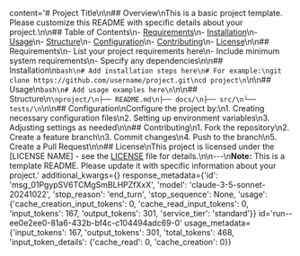 content='# Project Title\n\n## Overview\nThis is a basic project template. Please customize this README with specific details about your project.\n\n## Table of Contents\n- [Requirements](#requirements)\n- [Installation](#installation)\n- [Usage](#usage)\n- [Structure](#structure)\n- [Configuration](#configuration)\n- [Contributing](#contributing)\n- [License](#license)\n\n## Requirements\n- List your project requirements here\n- Include minimum system requirements\n- Specify any dependencies\n\n## Installation\n```bash\n# Add installation steps here\n# For example:\ngit clone https://github.com/username/project.git\ncd project\n```\n\n## Usage\n```bash\n# Add usage examples here\n```\n\n## Structure\n```\nproject/\n├── README.md\n├── docs/\n├── src/\n└── tests/\n```\n\n## Configuration\nConfigure the project by:\n1. Creating necessary configuration files\n2. Setting up environment variables\n3. Adjusting settings as needed\n\n## Contributing\n1. Fork the repository\n2. Create a feature branch\n3. Commit changes\n4. Push to the branch\n5. Create a Pull Request\n\n## License\nThis project is licensed under the [LICENSE NAME] - see the [LICENSE](LICENSE) file for details.\n\n---\n**Note:** This is a template README. Please update it with specific information about your project.' additional_kwargs={} response_metadata={'id': 'msg_01PgypSV6TCMgSmBLHPZfXxX', 'model': 'claude-3-5-sonnet-20241022', 'stop_reason': 'end_turn', 'stop_sequence': None, 'usage': {'cache_creation_input_tokens': 0, 'cache_read_input_tokens': 0, 'input_tokens': 167, 'output_tokens': 301, 'service_tier': 'standard'}} id='run--ee0e2ee0-81a6-432b-bf4c-c104494adc69-0' usage_metadata={'input_tokens': 167, 'output_tokens': 301, 'total_tokens': 468, 'input_token_details': {'cache_read': 0, 'cache_creation': 0}}